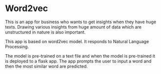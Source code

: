 # Word2vec

This is an app for business who wants to get insights when they have huge texts. Drawing various insights from huge amount of data which are unstructured in nature is also important.

This app is based on word2vec model. It responds to Natural Language Processing. 

The model is pre-trained on a text file and when the model is pre-trained it is deployed to a flask app. The app prompts the user to input a
word and then the most similar word are predicted.
